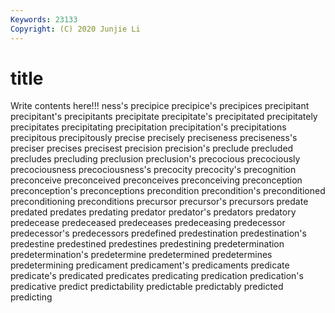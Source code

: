 ```yaml
---
Keywords: 23133
Copyright: (C) 2020 Junjie Li
---
```


# title

Write contents here!!!
ness's 
precipice 
precipice's 
precipices 
precipitant 
precipitant's 
precipitants 
precipitate
precipitate's 
precipitated 
precipitately 
precipitates 
precipitating 
precipitation 
precipitation's 
precipitations 
precipitous 
precipitously
precise 
precisely 
preciseness 
preciseness's 
preciser 
precises 
precisest 
precision 
precision's 
preclude
precluded 
precludes 
precluding 
preclusion 
preclusion's 
precocious 
precociously 
precociousness 
precociousness's 
precocity
precocity's 
precognition 
preconceive 
preconceived 
preconceives 
preconceiving 
preconception 
preconception's 
preconceptions 
precondition
precondition's 
preconditioned 
preconditioning 
preconditions 
precursor 
precursor's 
precursors 
predate 
predated 
predates
predating 
predator 
predator's 
predators 
predatory 
predecease 
predeceased 
predeceases 
predeceasing 
predecessor
predecessor's 
predecessors 
predefined 
predestination 
predestination's 
predestine 
predestined 
predestines 
predestining 
predetermination
predetermination's 
predetermine 
predetermined 
predetermines 
predetermining 
predicament 
predicament's 
predicaments 
predicate 
predicate's
predicated 
predicates 
predicating 
predication 
predication's 
predicative 
predict 
predictability 
predictable 
predictably
predicted 
predicting 
